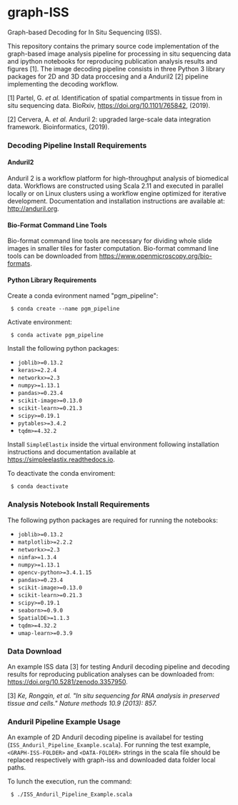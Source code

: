 # graph-ISS
Graph-based Decoding for In Situ Sequencing (ISS).

This repository contains the primary source code implementation of the graph-based image analysis pipeline for processing in situ sequencing data and ipython notebooks for reproducing publication analysis results and figures [1].
The image decoding pipeline consists in three Python 3 library packages for 2D and 3D data proccesing and a Anduril2 [2] pipeline implementing the decoding workflow.

[1] Partel, G. <em>et al.</em> Identification of spatial compartments in tissue from in situ sequencing data. BioRxiv, https://doi.org/10.1101/765842, (2019).

[2] Cervera, A. <em>et al.</em> Anduril 2: upgraded large-scale data integration framework. Bioinformatics, (2019).

### Decoding Pipeline Install Requirements
#### Anduril2
Anduril 2 is a workflow platform for high-throughput analysis of biomedical data. Workflows are constructed using Scala 2.11 and executed in parallel locally or on Linux clusters using a workflow engine optimized for iterative development. Documentation and installation instructions are available at: http://anduril.org.

#### Bio-Format Command Line Tools
Bio-format command line tools are necessary for dividing whole slide images in smaller tiles for faster computation. Bio-format command line tools can be downloaded from https://www.openmicroscopy.org/bio-formats.

#### Python Library Requirements
Create a conda evironment named "pgm_pipeline":

``` $ conda create --name pgm_pipeline```  

Activate environment:

``` $ conda activate pgm_pipeline```

Install the following python packages:  
  - `joblib>=0.13.2`
  - `keras>=2.2.4`
  - `networkx>=2.3`
  - `numpy>=1.13.1`
  - `pandas>=0.23.4`
  - `scikit-image>=0.13.0`
  - `scikit-learn>=0.21.3`
  - `scipy>=0.19.1`
  - `pytables>=3.4.2`
  - `tqdm>=4.32.2`
  
Install `SimpleElastix` inside the virtual environment following installation instructions and documentation available at https://simpleelastix.readthedocs.io.

To deactivate the conda enviroment:

``` $ conda deactivate```

### Analysis Notebook Install Requirements
The following python packages are required for running the notebooks:
  - `joblib>=0.13.2`
  - `matplotlib>=2.2.2`
  - `networkx>=2.3`
  - `nimfa>=1.3.4`
  - `numpy>=1.13.1`
  - `opencv-python>=3.4.1.15`
  - `pandas>=0.23.4`
  - `scikit-image>=0.13.0`
  - `scikit-learn>=0.21.3`
  - `scipy>=0.19.1`
  - `seaborn>=0.9.0`
  - `SpatialDE>=1.1.3`
  - `tqdm>=4.32.2`
  - `umap-learn>=0.3.9`

### Data Download
An example ISS data [3] for testing Anduril decoding pipeline and decoding results for reproducing publication analyses can be downloaded from: https://doi.org/10.5281/zenodo.3357950.

[3] *Ke, Rongqin, et al. "In situ sequencing for RNA analysis in preserved tissue and cells." Nature methods 10.9 (2013): 857.*

### Anduril Pipeline Example Usage
An example of 2D Anduril decoding pipeline is availabel for testing (`ISS_Anduril_Pipeline_Example.scala`). For running the test example, `<GRAPH-ISS-FOLDER>` and `<DATA-FOLDER>` strings in the scala file should be replaced respectively with graph-iss and downloaded data folder local paths.

To lunch the execution, run the command:

` $ ./ISS_Anduril_Pipeline_Example.scala`
